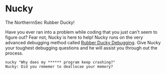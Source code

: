 # Nucky
The NortherrnSec Rubber Ducky!

Have you ever ran into a problem while coding that you just can't seem to figure out? Fear not, Nucky is here to help! Nucky runs on the very advanced debugging method called [Rubber Ducky Debugging](https://en.wikipedia.org/wiki/Rubber_duck_debugging). Give Nucky your toughest debugging questions and he will assist you through out the process.

```
nucky "Why does my ****** program keep crashing?"
Nucky: Did you rememer to deallocae your memory?
```
